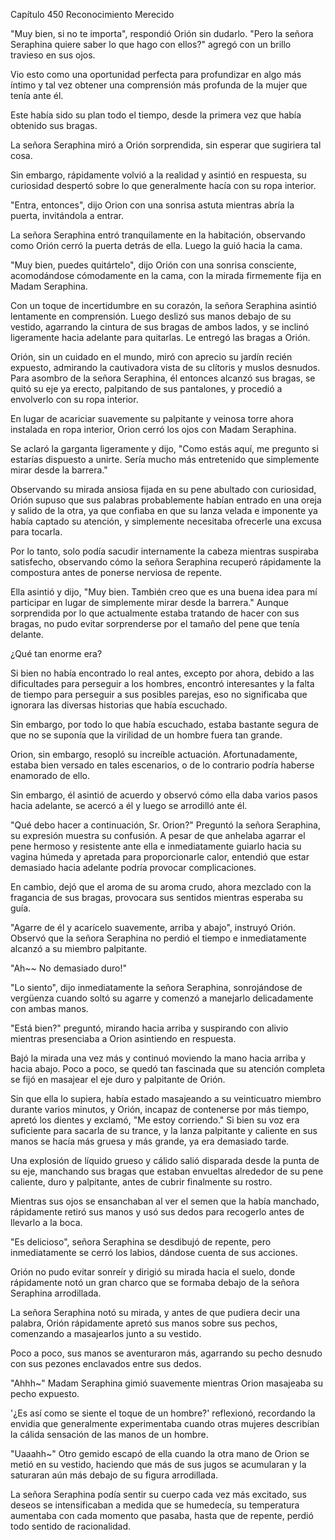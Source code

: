 
Capítulo 450 Reconocimiento Merecido

"Muy bien, si no te importa", respondió Orión sin dudarlo. "Pero la señora Seraphina quiere saber lo que hago con ellos?" agregó con un brillo travieso en sus ojos.

Vio esto como una oportunidad perfecta para profundizar en algo más íntimo y tal vez obtener una comprensión más profunda de la mujer que tenía ante él.

Este había sido su plan todo el tiempo, desde la primera vez que había obtenido sus bragas.

La señora Seraphina miró a Orión sorprendida, sin esperar que sugiriera tal cosa.

Sin embargo, rápidamente volvió a la realidad y asintió en respuesta, su curiosidad despertó sobre lo que generalmente hacía con su ropa interior.

"Entra, entonces", dijo Orion con una sonrisa astuta mientras abría la puerta, invitándola a entrar.

La señora Seraphina entró tranquilamente en la habitación, observando como Orión cerró la puerta detrás de ella. Luego la guió hacia la cama.

"Muy bien, puedes quitártelo", dijo Orión con una sonrisa consciente, acomodándose cómodamente en la cama, con la mirada firmemente fija en Madam Seraphina.

Con un toque de incertidumbre en su corazón, la señora Seraphina asintió lentamente en comprensión. Luego deslizó sus manos debajo de su vestido, agarrando la cintura de sus bragas de ambos lados, y se inclinó ligeramente hacia adelante para quitarlas. Le entregó las bragas a Orión.

Orión, sin un cuidado en el mundo, miró con aprecio su jardín recién expuesto, admirando la cautivadora vista de su clítoris y muslos desnudos. Para asombro de la señora Seraphina, él entonces alcanzó sus bragas, se quitó su eje ya erecto, palpitando de sus pantalones, y procedió a envolverlo con su ropa interior.

En lugar de acariciar suavemente su palpitante y veinosa torre ahora instalada en ropa interior, Orion cerró los ojos con Madam Seraphina.

Se aclaró la garganta ligeramente y dijo, "Como estás aquí, me pregunto si estarías dispuesto a unirte. Sería mucho más entretenido que simplemente mirar desde la barrera."

Observando su mirada ansiosa fijada en su pene abultado con curiosidad, Orión supuso que sus palabras probablemente habían entrado en una oreja y salido de la otra, ya que confiaba en que su lanza velada e imponente ya había captado su atención, y simplemente necesitaba ofrecerle una excusa para tocarla.

Por lo tanto, solo podía sacudir internamente la cabeza mientras suspiraba satisfecho, observando cómo la señora Seraphina recuperó rápidamente la compostura antes de ponerse nerviosa de repente.

Ella asintió y dijo, "Muy bien. También creo que es una buena idea para mí participar en lugar de simplemente mirar desde la barrera." Aunque sorprendida por lo que actualmente estaba tratando de hacer con sus bragas, no pudo evitar sorprenderse por el tamaño del pene que tenía delante.

¿Qué tan enorme era?

Si bien no había encontrado lo real antes, excepto por ahora, debido a las dificultades para perseguir a los hombres, encontró interesantes y la falta de tiempo para perseguir a sus posibles parejas, eso no significaba que ignorara las diversas historias que había escuchado.

Sin embargo, por todo lo que había escuchado, estaba bastante segura de que no se suponía que la virilidad de un hombre fuera tan grande.

Orion, sin embargo, resopló su increíble actuación. Afortunadamente, estaba bien versado en tales escenarios, o de lo contrario podría haberse enamorado de ello.

Sin embargo, él asintió de acuerdo y observó cómo ella daba varios pasos hacia adelante, se acercó a él y luego se arrodilló ante él.

"Qué debo hacer a continuación, Sr. Orion?" Preguntó la señora Seraphina, su expresión muestra su confusión. A pesar de que anhelaba agarrar el pene hermoso y resistente ante ella e inmediatamente guiarlo hacia su vagina húmeda y apretada para proporcionarle calor, entendió que estar demasiado hacia adelante podría provocar complicaciones.

En cambio, dejó que el aroma de su aroma crudo, ahora mezclado con la fragancia de sus bragas, provocara sus sentidos mientras esperaba su guía.

"Agarre de él y acarícelo suavemente, arriba y abajo", instruyó Orión. Observó que la señora Seraphina no perdió el tiempo e inmediatamente alcanzó a su miembro palpitante.

"Ah~~ No demasiado duro!"

"Lo siento", dijo inmediatamente la señora Seraphina, sonrojándose de vergüenza cuando soltó su agarre y comenzó a manejarlo delicadamente con ambas manos.

"Está bien?" preguntó, mirando hacia arriba y suspirando con alivio mientras presenciaba a Orion asintiendo en respuesta.

Bajó la mirada una vez más y continuó moviendo la mano hacia arriba y hacia abajo. Poco a poco, se quedó tan fascinada que su atención completa se fijó en masajear el eje duro y palpitante de Orión.

Sin que ella lo supiera, había estado masajeando a su veinticuatro miembro durante varios minutos, y Orión, incapaz de contenerse por más tiempo, apretó los dientes y exclamó, "Me estoy corriendo." Si bien su voz era suficiente para sacarla de su trance, y la lanza palpitante y caliente en sus manos se hacía más gruesa y más grande, ya era demasiado tarde.

Una explosión de líquido grueso y cálido salió disparada desde la punta de su eje, manchando sus bragas que estaban envueltas alrededor de su pene caliente, duro y palpitante, antes de cubrir finalmente su rostro.

Mientras sus ojos se ensanchaban al ver el semen que la había manchado, rápidamente retiró sus manos y usó sus dedos para recogerlo antes de llevarlo a la boca.

"Es delicioso", señora Seraphina se desdibujó de repente, pero inmediatamente se cerró los labios, dándose cuenta de sus acciones.

Orión no pudo evitar sonreír y dirigió su mirada hacia el suelo, donde rápidamente notó un gran charco que se formaba debajo de la señora Seraphina arrodillada.

La señora Seraphina notó su mirada, y antes de que pudiera decir una palabra, Orión rápidamente apretó sus manos sobre sus pechos, comenzando a masajearlos junto a su vestido.

Poco a poco, sus manos se aventuraron más, agarrando su pecho desnudo con sus pezones enclavados entre sus dedos.

"Ahhh~" Madam Seraphina gimió suavemente mientras Orion masajeaba su pecho expuesto.

'¿Es así como se siente el toque de un hombre?' reflexionó, recordando la envidia que generalmente experimentaba cuando otras mujeres describían la cálida sensación de las manos de un hombre.

"Uaaahh~" Otro gemido escapó de ella cuando la otra mano de Orion se metió en su vestido, haciendo que más de sus jugos se acumularan y la saturaran aún más debajo de su figura arrodillada.

La señora Seraphina podía sentir su cuerpo cada vez más excitado, sus deseos se intensificaban a medida que se humedecía, su temperatura aumentaba con cada momento que pasaba, hasta que de repente, perdió todo sentido de racionalidad.
